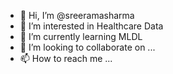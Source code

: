 - 👋 Hi, I’m @sreeramasharma
- 👀 I’m interested in Healthcare Data
- 🌱 I’m currently learning MLDL
- 💞️ I’m looking to collaborate on ...
- 📫 How to reach me ...

<!---
sreeramasharma/sreeramasharma is a ✨ special ✨ repository because its `README.md` (this file) appears on your GitHub profile.
You can click the Preview link to take a look at your changes.
--->
